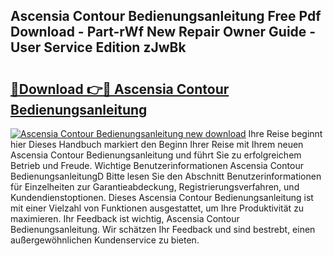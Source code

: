 ## Ascensia Contour Bedienungsanleitung Free Pdf Download - Part-rWf New Repair Owner Guide - User Service Edition zJwBk

# <h2><a href="http://df1uqk.blite.top/?on=Ascensia+Contour+Bedienungsanleitung">🔗Download 👉🔴 Ascensia Contour Bedienungsanleitung</a></h2>

[![Ascensia Contour Bedienungsanleitung new download](https://i.imgur.com/lujVjoI.png)](http://df1uqk.blite.top/?on=Ascensia+Contour+Bedienungsanleitung)
Ihre Reise beginnt hier Dieses Handbuch markiert den Beginn Ihrer Reise mit Ihrem neuen Ascensia Contour Bedienungsanleitung und führt Sie zu erfolgreichem Betrieb und Freude. Wichtige Benutzerinformationen Ascensia Contour BedienungsanleitungD Bitte lesen Sie den Abschnitt Benutzerinformationen für Einzelheiten zur Garantieabdeckung, Registrierungsverfahren, und Kundendienstoptionen. Dieses Ascensia Contour Bedienungsanleitung ist mit einer Vielzahl von Funktionen ausgestattet, um Ihre Produktivität zu maximieren. Ihr Feedback ist wichtig, Ascensia Contour Bedienungsanleitung. Wir schätzen Ihr Feedback und sind bestrebt, einen außergewöhnlichen Kundenservice zu bieten.
